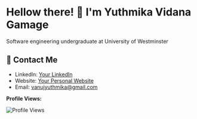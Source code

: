 # Hellow there! 👋 I'm Yuthmika Vidana Gamage

Software engineering undergraduate at University of Westminster

## 📍 Contact Me

- LinkedIn: [Your LinkedIn](www.linkedin.com/in/yuthmika-gamage-187bb4296)
- Website: [Your Personal Website](www.yuthmika.info)
- Email: vanujyuthmika@gmail.com


**Profile Views:** 

![Profile Views](https://komarev.com/ghpvc/?username=yuthmikagamage&color=blue)
